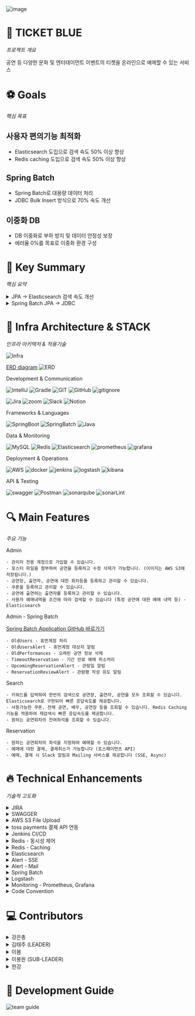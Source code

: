 ![image](https://img1.daumcdn.net/thumb/R1280x0/?scode=mtistory2&fname=https%3A%2F%2Fblog.kakaocdn.net%2Fdn%2F5Ki7f%2FbtsKOKZlNKD%2FkG8QAQwWBnEToKrhFVRrvK%2Fimg.png)

# 🎫 TICKET BLUE
_프로젝트 개요_

공연 등 다양한 문화 및 엔터테이먼트 이벤트의 티켓을 온라인으로 예매할 수 있는 서비스

# ⚽ Goals
_핵심 목표_

## 사용자 편의기능 최적화
- Elasticsearch 도입으로 검색 속도 50% 이상 향상
- Redis caching 도입으로 검색 속도 50% 이상 향상
## Spring Batch
- Spring Batch로 대용량 데이터 처리
- JDBC Bulk Insert 방식으로 70% 속도 개선
## 이중화 DB
- DB 이중화로 부하 방지 및 데이터 안정성 보장
- 에러율 0%를 목표로 이중화 환경 구성

# 🌟 Key Summary
_핵심 요약_

<details> <summary>JPA → Elasticsearch 검색 속도 개선</summary>

![JPA → Elasticsearch 검색 속도 개선](https://g-cbox.pstatic.net/MjAyNDExMjFfMjcy/MDAxNzMyMTgxMDUwOTMx.zxp_80lyUXBhQ4HtpmH1IuUy8KufT7mDp13AV6-nE-cg.H-tE1kGBVGwYljZyPPF_72y_VLPMhCATGPoSE239AZEg.PNG/%EC%8A%A4%ED%81%AC%EB%A6%B0%EC%83%B7_2024-11-21_182400.png)

</details>

<details> <summary>Spring Batch JPA -> JDBC</summary>

![Spring Batch JPA -> JDBC](https://g-cbox.pstatic.net/MjAyNDExMjFfMTY1/MDAxNzMyMTgxMzY5NDcy.ZXmAOCF-RE96nS7jVHG1bQZWMiGmkqgtJaffG147czAg.oXRkXiMuO3YdVA2T1jeVpRECwQFEJafadrYBHFqzm3kg.PNG/%EC%8A%A4%ED%81%AC%EB%A6%B0%EC%83%B7_2024-11-21_182916.png)

</details>

# 🚀 Infra Architecture & STACK
_인프라 아키텍처 & 적용기술_

![Infra](https://img1.daumcdn.net/thumb/R1280x0/?scode=mtistory2&fname=https%3A%2F%2Fblog.kakaocdn.net%2Fdn%2FctMT0I%2FbtsKO6172by%2FCfn9epQ080RRD8gKUKFShk%2Fimg.png)

[ERD diagram](https://www.erdcloud.com/d/5iR9JboxDdHp9rhv4)
![ERD](https://github.com/user-attachments/assets/c8931c5d-13ba-4120-9876-4e0b613e9af6)

Development & Communication

![IntelliJ](https://img.shields.io/badge/IntelliJ_IDEA-222326.svg?style=for-the-badge&logo=intellij-idea&logoColor=white)
![Gradle](https://img.shields.io/badge/Gradle-02303a?style=for-the-badge&logo=gradle&logoColor=white)
![GIT](https://img.shields.io/badge/GIT-E44C30?style=for-the-badge&logo=git&logoColor=white)
![GitHub](https://img.shields.io/badge/GitHub-100000?style=for-the-badge&logo=github&logoColor=white)
![gitignore](https://img.shields.io/badge/gitignore.io-204ECF?style=for-the-badge&logo=gitignore.io&logoColor=white)

![Jira](https://img.shields.io/badge/Jira-0052CC?style=for-the-badge&logo=jira&logoColor=white)
![zoom](https://img.shields.io/badge/Zoom-0B5CFF?style=for-the-badge&logo=zoom&logoColor=white)
![Slack](https://img.shields.io/badge/Slack-4A154B?style=for-the-badge&logo=slack&logoColor=white)
![Notion](https://img.shields.io/badge/Notion-000000?style=for-the-badge&logo=notion&logoColor=white)

Frameworks & Languages

![SpringBoot](https://img.shields.io/badge/SpringBoot-6db33f?style=for-the-badge&logo=springboot&logoColor=white)
![SpringBatch](https://img.shields.io/badge/SpringBatch-6db33f?style=for-the-badge&logo=spring&logoColor=white)
![Java](https://img.shields.io/badge/Java-ED8B00?style=for-the-badge&logo=openjdk&logoColor=white)

Data & Monitoring

![MySQL](https://img.shields.io/badge/mysql-4479A1?style=for-the-badge&logo=mysql&logoColor=white)
![Redis](https://img.shields.io/badge/redis-FF4438?style=for-the-badge&logo=redis&logoColor=white)
![Elasticsearch](https://img.shields.io/badge/Elasticsearch-005571?style=for-the-badge&logo=Elasticsearch&logoColor=white)
![prometheus](https://img.shields.io/badge/prometheus-E6522C?style=for-the-badge&logo=prometheus&logoColor=white)
![grafana](https://img.shields.io/badge/grafana-F46800?style=for-the-badge&logo=grafana&logoColor=white)

Deployment & Operations

![AWS](https://img.shields.io/badge/aws-232F3E?style=for-the-badge&logo=amazonwebservices&logoColor=white)
![docker](https://img.shields.io/badge/docker-2496ED?style=for-the-badge&logo=docker&logoColor=white)
![jenkins](https://img.shields.io/badge/jenkins-D24939?style=for-the-badge&logo=jenkins&logoColor=white)
![logstash](https://img.shields.io/badge/logstash-005571?style=for-the-badge&logo=logstash&logoColor=white)
![kibana](https://img.shields.io/badge/kibana-005571?style=for-the-badge&logo=kibana&logoColor=white)

API & Testing

![swagger](https://img.shields.io/badge/swagger-85EA2D?style=for-the-badge&logo=swagger&logoColor=white)
![Postman](https://img.shields.io/badge/Postman-ff6c37?style=for-the-badge&logo=postman&logoColor=white)
![sonarqube](https://img.shields.io/badge/sonarqube-4E9BCD?style=for-the-badge&logo=sonarqube&logoColor=white)
![sonarLint](https://img.shields.io/badge/sonarlint-CB2029?style=for-the-badge&logo=sonarlint&logoColor=white)

# 🔍 Main Features

_주요 기능_

Admin

    - 관리자 전용 계정으로 가입할 수 있습니다.
    - 포스터 파일을 첨부하여 공연을 등록하고 수정 삭제가 가능합니다. (이미지는 AWS S3에 저장됩니다.)
    - 공연장, 출연자, 공연에 대한 회차등을 등록하고 관리할 수 있습니다.
    - 쿠폰을 등록하고 관리할 수 있습니다.
    - 공연에 출연하는 출연자를 등록하고 관리할 수 있습니다.
    - 사용자 예매내역을 조건에 따라 검색할 수 있습니다 (특정 공연에 대한 예매 내역 등) - Elasticsearch

Admin - Spring Batch

[Spring Batch Application GitHub 바로가기](https://github.com/everydayspring/project-blue-batch)

    - OldUsers - 휴먼계정 처리
    - OldUsersAlert - 휴먼계정 대상자 알림
    - OldPerformances - 오래된 공연 정보 삭제
    - TimeoutReservation - 기간 만료 예매 취소처리
    - UpcomingReservationAlert - 관람일 알림
    - ReservationReviewAlert - 관람평 작성 유도 알림

Search

    - 키워드를 입력하여 한번의 검색으로 공연장, 출연자, 공연을 모두 조회할 수 있습니다. Elasticsearch로 구현되어 빠른 응답속도를 제공합니다.
    - 사용가능한 쿠폰, 전체 공연, 배우, 공연장 등을 조회할 수 있습니다. Redis Caching 기능을 적용하여 재검색시 빠른 응답속도를 제공합니다.
    - 원하는 공연회차의 잔여좌석을 조회할 수 있습니다.

Reservation

    - 원하는 공연회차의 좌석을 지정하여 예매할 수 있습니다.
    - 예매에 대한 결제, 결제취소가 가능합니다 (토스페이먼츠 API)
    - 예매, 결제 시 Slack 알림과 Mailing 서비스를 제공합니다 (SSE, Async)


# 🔥 Technical Enhancements

_기술적 고도화_

<details> <summary>JIRA</summary>

### Jira

- Jira 플랫폼을 활용하여 프로젝트 관리를 진행하였습니다

![Jira_Timeline](https://g-cbox.pstatic.net/MjAyNDExMjFfMzAw/MDAxNzMyMTYyNTQzODMx.xZDLpCMsB_vk-ReOs_fb2pckQWKXCWDOJhmYmN27W_Eg.YxNraajudnB_nkRHdVToJtELcEThTK424gE-Loj6ocAg.PNG/%EC%8A%A4%ED%81%AC%EB%A6%B0%EC%83%B7_2024-11-21_131417.png)

- GitHub 연동으로 이슈와 관련된 커밋 기록을 확인할 수 있습니다

![Jira_Github_connection](https://g-cbox.pstatic.net/MjAyNDExMjFfODQg/MDAxNzMyMTYyNjg5NTYy.vl0DYUQdx9ercb8V801IwkQcT3JaHCzwaDSiXTWT43Qg.3cU_sfoN8RgRsDWqh9XCc4aeOAW_R90e9CbrjDal5Ncg.PNG/%EC%8A%A4%ED%81%AC%EB%A6%B0%EC%83%B7_2024-11-21_131737.png)


[Jira로 프로젝트 관리하기 Blog](https://everyday-spring.com/626)

</details>


<details> <summary>SWAGGER</summary>

### Swagger

- 좀더 편안한 API 테스트를 위해 Swagger를 도입하였습니다
- API 목록이 알파벳 오름차순으로 정렬되도록 추가 설정을 하였습니다

![Swagger_API](https://g-cbox.pstatic.net/MjAyNDExMjFfODYg/MDAxNzMyMTYyODk2ODEw.ENov1JgrjEIMPxkHeYmBpxBVUs9VrZIvttgMTybO0qUg.ghIwmCI8tVSUwNZMreYjq9XtPDOfgCdBFVz_6Zl-hwIg.PNG/%EC%8A%A4%ED%81%AC%EB%A6%B0%EC%83%B7_2024-11-21_132055.png)

- DTO의 inner class 구조를 삭제하고 Sample data를 설정했습니다.

![Swagger_sample_data](https://g-cbox.pstatic.net/MjAyNDExMjFfMjU2/MDAxNzMyMTYyOTA1Njg3.HSlfdyH4pgD0olN5ixaUY1iFWwvKNPZdkQOnH5kNqyUg.kSxjxT3-X-34iF68FZ6O5Nq0IoW_Wd9sd25p2uTSBwAg.PNG/%EC%8A%A4%ED%81%AC%EB%A6%B0%EC%83%B7_2024-11-21_132118.png)

[Java SpringBoot Swagger Blog](https://everyday-spring.com/625)

</details>


<details> <summary>AWS S3 File Upload</summary>

- 공연 등록 시 공연 포스터 S3에 업로드 기능
- 공연 삭제 시 포스터 동시 삭제
- 포스터 수정 시 S3에 있던 기존 이미지가 삭제된 후 새로운 이미지로 교체 기능
- S3 이미지 첨부파일 올라간 모습
  ![S3버킷](img.png)

</details>


<details> <summary>toss payments 결제 API 연동</summary>

Toss Payments에서 제공하는 API가 사용하기 쉽게 되어있다.<br>
토스페이의 절차는 아래 사진과 같이 이루어져있다.<br>
![토스 결제 절차](https://img1.daumcdn.net/thumb/R1280x0/?scode=mtistory2&fname=https%3A%2F%2Fblog.kakaocdn.net%2Fdn%2FcNmDms%2FbtsKhpnqeWa%2FcurhwWKSLpzzy4ilgqln21%2Fimg.png)

Toss에서 제공해주는 템플릿을 열면 이렇게 html들과 Controller를 제공해준다.<br>
![템플릿](https://img1.daumcdn.net/thumb/R1280x0/?scode=mtistory2&fname=https%3A%2F%2Fblog.kakaocdn.net%2Fdn%2FcFJhZx%2FbtsKgaEY4Gr%2FdNA3GfsXLbFMCBQM1Xhi10%2Fimg.png)

처음에 결제위젯으로 진입하기 전 전달할 데이터를 세팅해서 Payment 테이블에 기본적인 값들을 저장해주고
결제위젯에 필요한 값들을 Return 값으로 전달해줬다.<br>
![리턴 값 이미지](https://img1.daumcdn.net/thumb/R1280x0/?scode=mtistory2&fname=https%3A%2F%2Fblog.kakaocdn.net%2Fdn%2FGv9D9%2FbtsKQ6N9VPv%2FeJNmer56J5Zo44QOORu6vK%2Fimg.png)

그리고 Return 값은 Model에 넣은후 Spring의 **Thymleaf**를 이용하여 html에서 값을 불러왔다.<br>
![model로 값 전달](https://img1.daumcdn.net/thumb/R1280x0/?scode=mtistory2&fname=https%3A%2F%2Fblog.kakaocdn.net%2Fdn%2FG5bSg%2FbtsKQDL7XgY%2F71tYBCz3KUtSZhDSj1W1Yk%2Fimg.png)

아래와 같이 쓰면 Model에 있는 값을 불러올 수 있다.<br>
![Thymleaf로 값 불러오기](https://img1.daumcdn.net/thumb/R1280x0/?scode=mtistory2&fname=https%3A%2F%2Fblog.kakaocdn.net%2Fdn%2FbyVEV8%2FbtsKh01Bu0c%2FDUEoPuX0CAOBUwKBj9Utj0%2Fimg.png)

결제위젯의 **결제하기**를 누르면 checkout.html의 'widgets.requestPayment'를 통해 결제창을 요청한다.<br>
![widget 이미지](https://img1.daumcdn.net/thumb/R1280x0/?scode=mtistory2&fname=https%3A%2F%2Fblog.kakaocdn.net%2Fdn%2FHn59g%2FbtsKQBt54nU%2FbDokeAO17rEuZVXT9SQVjk%2Fimg.png)

Toss에서는 중간에 결제 가격을 조정하여 악의적으로 이용할 수 있다고 하여 요청을 보낼 당시의 orderId, amount와
Return으로 받은 orderId, amount를 비교하여 일치여부를 확인하는 것을 권장하기 때문에
결제 승인 절차에 진입하기 전에 가격을 검증하였다.
아까 Payment 테이블에 저장해놓은 orderId, amount를 불러와 Return으로 받은 값과 비교를 진행한다.<br>
![검증 이미지](https://img1.daumcdn.net/thumb/R1280x0/?scode=mtistory2&fname=https%3A%2F%2Fblog.kakaocdn.net%2Fdn%2Fbb0jdw%2FbtsKQGITmS0%2FN6v40uHIMOa4U6YW40XXwK%2Fimg.png)

그렇게 최종적으로 승인되면 아래와 같이 Json 형식으로 값들을 Return해준다.<br>
![결제 승인 이미지](https://img1.daumcdn.net/thumb/R1280x0/?scode=mtistory2&fname=https%3A%2F%2Fblog.kakaocdn.net%2Fdn%2FceC3y3%2FbtsKgef7pyp%2F4rX8Uwyctvkr96bb8lSjq0%2Fimg.png)

</details>


<details> <summary>Jenkins CI/CD</summary>

### Window PC에 Docker, jenkins 설치, GitHub 연동하기

- window 환경에서 Jenkins 환경을 구성하여 배포 테스트를 진행했습니다

![터미널에서 도커 컨테이너 실행](https://img1.daumcdn.net/thumb/R1280x0/?scode=mtistory2&fname=https%3A%2F%2Fblog.kakaocdn.net%2Fdn%2FbC3EdK%2FbtsKnFXc1Xl%2FYuAtZ1hBEkKRxcb5km3H10%2Fimg.png)
![정상적으로 연결된 젠킨스](https://img1.daumcdn.net/thumb/R1280x0/?scode=mtistory2&fname=https%3A%2F%2Fblog.kakaocdn.net%2Fdn%2FbjfzW8%2FbtsKl6BKLBs%2FmWzKjOkrxfUEp8lc7jpyr0%2Fimg.png)

### AWS EC2에 Docker Jenkins 설치, Github Spring Boot application CI/CD

- EC2에서 Jenkins CI/CD 환경을 구성하였습니다
- Docker - Jenkins 구조의 최소 요구 성능을 반영하여 t3.small 인스턴스를 생성했습니다
- Docker not found
    - Docker 명령어를 찾지 못해 발생하는 문제
    - Jenkins 내에 Docker를 추가 설치하여 Docker in Docker 구조를 사용했습니다
- 추가적인 리소스를 사용 할 수 있도록 메모리 스왑 설정도 진행하였습니다.

![ec2_instance_type](https://img1.daumcdn.net/thumb/R1280x0/?scode=mtistory2&fname=https%3A%2F%2Fblog.kakaocdn.net%2Fdn%2FQUUa3%2FbtsKtNvFdDM%2FKCnGUwP01CkzMfyB7P5Me0%2Fimg.jpg)

![jenkins_pipeline_setting](https://img1.daumcdn.net/thumb/R1280x0/?scode=mtistory2&fname=https%3A%2F%2Fblog.kakaocdn.net%2Fdn%2FrXrF9%2FbtsKtJ70cSY%2FpSMCHvEQ48aUVNAtOgRz71%2Fimg.png)

![jenkins_deploy](https://img1.daumcdn.net/thumb/R1280x0/?scode=mtistory2&fname=https%3A%2F%2Fblog.kakaocdn.net%2Fdn%2FbtzsIf%2FbtsKtFET9jR%2FNlcHtt8PZICWdbmyDmKJj1%2Fimg.png)

### CI/CD 트러블슈팅

### **Jenkins Spring Boot build 무한로딩**

EC2 Instance에 설치된 Jenkins에서 빌드를 하게 되면 중간에 로딩이 길어지면서 서버 자체가 먹총이 되는 문제가 발생했습니다

Console Output을 살펴보면 GitHub에서 대상 branch를 clone해오는 것 까지는 작동 했으나

application을 build해서 jar 파일을 만들때 무한로딩에 걸리는 현상이었습니다

로딩에 걸려버리면 Jenkins 페이지도 접속이 안되고 터미널로 서버에 연결조차 되지 않았고,

30분이상 기다려도 무한 로딩상태여서 결국 EC2 Instance 자체를 중지하고 재시작 해야했습니다

계속해서 시도를 해봤지만 build 과정에서 계속 먹통이 됐고 Instance를 중지하는 것도 길게는 10분정도 시간이 지체되었습니다

문제는 **리소스 부족으로 인한 빌드실패**로 최소 2v CPU, 2~4 GiB Memory가 필요한 상황이었습니다

**결국 Instance를 t3.small로 새로 만들어 해결했습니다**

### **Spring Boot Spotless Plugin build resource**

EC2 사양을 올렸는데도 build 과정에서 먹통이 되는 문제가 발생했습니다

build 과정에서 리소스를 많이 잡아먹는 **Spotless 플러그인** 이 문제 원인이었습니다

컴파일 시마다 동작하면서 전체 파일을 점검하기 때문에 많은 리소스를 잡아먹는 상황으로,

*플러그인을 사용할 때에만 주석을 해제하는 방식으로 해결하였습니다

Jenkins CI/CD 블로그

[ (1) ](https://everyday-spring.com/628)
[ (2) ](https://everyday-spring.com/629)
[ (3) ](https://everyday-spring.com/630)
[ (4) ](https://everyday-spring.com/631)
[ (5) ](https://subin0522.tistory.com/632)
[ (6) ](https://subin0522.tistory.com/633)
[ (7) ](https://everyday-spring.com/634)

</details>


<details> <summary>Redis - 동시성 제어</summary>

### 동시성 제어를 위한 락 적용

- 선착순 쿠폰을 발급하는 과정에서 동시에 많은 요청이 들어올 수 있기 때문에 동시성 제어의 필요성이 있다고 생각하였고
  이를 위해 다음 세 가지 락 방식을 적용 및 테스트하여 가장 효율적인 방식을 찾고자 한다.
1. 낙관적 락 :


- 낙관적 락은 데이터베이스의 레코드에 버전 정보를 두어 데이터의 충돌이 발생하지 않을 것이라고 가정하는 방식으로 수정 시점에 데이터의
  버전이 일치하는 지를 확인하여 만약 일치하지 않으면 예외를 발생
- 장점으로는 트랜잭션이 짧고 충돌이 적은 환경에서는 성능이 뛰어나며, 락을 사용하지 않기 때문에 높은 동시성을 유지할 수 있다.
-  JPA의 @Version 애너테이션을 사용하여 쿠폰 엔티티에 Version필드를 추가하고, 이를 통해 충돌을 감지한다.


2. 비관적 락 :


- 데이터의 수정이 일어날 가능성이 높다고 가정하여 레코드를 수정할 때 즉시 락을 걸어 다른 트랜잭션이 접근하지 못하도록 하는 방식.
- 장점으로는 데이터 충돌이 발생할 가능성이 있는 경우에 유용하며 트랜잭션의 안전성을 보장.
- PA의 @Lock 애너테이션을 사용하여 레퍼지토리에서 쿠폰 엔티티를 조회할 때 비관적 락 모드를 적용.


3. 분산 락 :


- 분산 락은 여러 서버에서 동시에 접근하는 환경에서 데이터의 일관성을 유지하기 위해 사용하는 락으로 Redis와 같은 외부 시스템을 활용하여 락을 관리
- 장점으로는 여러 인스턴스에서 동시에 실행되는 애플리케이션에서 동시성 문제를 해결할 수 있으며 데이터의 일관성을 유지할 수 있다.
- Redis와 같은 분산 시스템에서 락을 관리하기 위해 Redisson 라이브러리를 사용하여 쿠폰 발급 시 분산 락을 적용.

#### 쿠폰 발급 테스트
특정 쿠폰 발급 시 동시 요청이 발생할 때 발생할 수 있는 문제를 확인하고, 성공적으로 발급된 수량과 실제 최종적으로 반영된 발급 수량의 차이를 점검 하기 위해 테스트를 진행

![테스트 폼](https://blog.kakaocdn.net/dn/z0TQK/btsKydNb8MY/4AJvi7Tk2wEVjCvoKvZhb0/img.png)
1) 테스트 준비:
   testCount는 총 1000개의 동시 요청을 의미
   ExecutorService는 10개의 스레드를 사용하여 동시 요청을 테스트
   CountDownLatch는 모든 스레드가 작업을 완료할 때까지 메인 스레드가 대기하도록 설정.
   AtomicInteger를 사용하여 발급 성공 카운트(atomicInteger)와 예외 발생 카운트(atomicexception)를 기록


2) 동시 요청 생성:
   각 스레드는 couponService.firstCoupon(authUser, couponId)를 호출하여 쿠폰 발급 요청을 수행
   요청이 성공하면 atomicInteger의 값을 증가,
   예외가 발생하면 atomicexception의 값을 증가시키며 예외 메시지를 출력
   finally 블록에서 countDownLatch.countDown()을 호출하여 해당 스레드의 작업 완료를 알린다.


3) 결과 검증:
   countDownLatch.await()로 모든 스레드의 작업이 완료될 때까지 대기
   executorService.shutdown()을 호출하여 스레드 풀을 종료
   데이터베이스에서 최종 쿠폰 발급 수량을 가져와서 atomicInteger와 비교
   성공한 발급 수량이 실제 쿠폰의 currentQuantity와 다른지 확인하여, 동시성 문제로 인한 데이터 불일치를 검증
   ![일반결과](https://blog.kakaocdn.net/dn/bKUwCE/btsKIScgQVl/FLiWoaWX0ZJ4M6hIkYDRQK/img.png)

- 일반 테스트 결과 :
    -  테스트의 결과는 최종 발급된 쿠폰의 수량 111개, 성공한 발급 수량은 1000개로 목표는 1000개의 쿠폰 발급이었지만 실질적으로 111건 밖에 유저들에게
       쿠폰이 발급 되지 않았다. 이유로는 쿠폰 발급 로직이 많은 사용자의 동시 요청을 처리하는 과정에서 동시성 제어가 제대로 이루어지지 않아,
       일부 요청이 충돌하여 실패했을 가능성이 높다. 락이 걸리지 않은 상태에서 여러 트랜잭션이 동시에 같은 쿠폰 데이터를 수정하려고 할 때 데이터 일관성이
       보장되지 않아 발급 실패가 발생할 수 있으며 그 결과로 111건 만이 발급되지 못하였다.

#### 낙관적 락 적용
- 데이터가 충돌하지 않을 것이라는 가정 하에 동작 -> 즉, 여러 스레드가 동시에 데이터를 수정할 가능성이 낮다고 가정하고 수정할 때까지 락을
  사용하지 않는다.
  ![낙관적락](https://blog.kakaocdn.net/dn/UKoVz/btsKxRjoKwK/fQxgieyiAIkdElwkcnooSk/img.png) ![결과](https://blog.kakaocdn.net/dn/oDOBh/btsKxQEOBsS/BsV3JbZSHb75z7tGTpIAj1/img.png)
1) 버전 관리 : 엔티티에 @Version 어노테이션을 사용하여 쿠폰 엔티티에 Version필드를 추가 ->  DB에서 엔티티를 수정할 때, 현재 버전과 데이터베이스의 버전이 일치하는지 확인


2) 충돌 감지 : 다른 스레드가 동시에 해당 데이터를 수정하여 버전이 변경되었다면, 예외가 발생 -> 충돌을 감지한 스레드는 재시도하거나 오류 처리


3) 결과 : 서비스에서 발급된 쿠폰 수량과 고객이 요청한 쿠폰의 수량은 일치 하지만, 867개의 쿠폰이 예외 발생으로 인해 지급되지 못하였다.


#### 비관적 락 적용
- 데이터 충돌이 자주 발생한다고 가정하고 동시성을 관리하는 방법으로 락은 트랜잭션이 완료될 때까지 유지되며, 이를 통해 데이터의 일관성을 보장한다.

![비관적 락](https://blog.kakaocdn.net/dn/ALmJx/btsKKhvjSML/XPPme4stjbn5KcIZ2vjw4K/img.png)

1) 비관적 락 적용 :  Repository 락을 사용하기 위해 특정 메서드에 @Lock(LockModeType.PESSIMISTIC_WRITE) 어노테이션을 적용


2)  비관적 락 의미 : @Lock을 통해 데이터를 조회한 시점에서 다른 트랜잭션이 해당 데이터에 접근하여 변경할 수 없도록 강제로 잠금을 설정


3) 트랜잭션 범위 내 락 적용 : 비관적 락은 트랜잭션 범위 내에서만 유효 -> 트랜잭션이 완료되면 락이 자동으로 해제되며, 다른 트랜잭션이 접근가능


4) 데드락 : 여러 트랜잭션이 서로의 락을 기다리는 데드락 상황발생(대기시간 초과-PessimisticLockException) ->
   적절한 타임아웃 설정 및 재시도 로직 을 통해 해결 가능


5) 결과 : 여러 스레드가 동시에 쿠폰 발급을 시도하면 트랜잭션이 순차적으로 처리되기 때문에 성능 저하가 발생할 수 있으며 특히 1000개의 요청이 한꺼번에 들어올 경우
   락으로 인해 데드락 상황이 발생할 수 있으며 그 결과 많은 요청이 충돌하면서 일부는 대기 중 타임아웃되거나 실패하고  최종 발급 수량과 요청된 수량 간 차이가 아래와 같이 발생 할 수 있다.

![비관적 락 결과](https://blog.kakaocdn.net/dn/dl5NL1/btsKJAJbRPG/LKNqypLVcFNXXXY5kWZk6K/img.png)


#### 분산 락 적용
- 여러 인스턴스에서 동시성 제어를 목적으로 사용되며 분산 환경에서 데이터 일관성을 보장하기 위해 Redis와 같은 외부 시스템을 이용해 락을 관리하는 방식.

![분산 락 aop](https://blog.kakaocdn.net/dn/T8q99/btsKJCGTTd5/Ip42602YYOaRn3oP9mkk8k/img.png)

-  aop를 적용한 락 로직 (어노테이션)
1) Redis 기반 락 구현:

Redis에 락 키를 저장하여 동시성 제어를 수행하며 락의 키는 lock:<key> 형식으로 생성하고 RedissonClient를 사용해 관리



2) 락 설정 및 획득 :

lock.tryLock() 메서드를 통해 지정된 대기 시간(waitTime)과 임대 시간(leaseTime) 내에 락을 획득 시도 한다.

- waitTime: 락을 기다릴 최대 시간.
- leaseTime: 락을 유지할 시간.


3) 락 해제 및 자동 해제 :

락 해제는 lock.unlock()를 호출하며 leaseTime 이 초과되면 자동으로 해제되며, 락이 해제가 되지 않는다면 다른 트랜잭션에서 접근할 수 없으므로
finally 를 통해 항상 락을 해제 할 수 있도록 지정함.

#### 분산 락 적용 :
![분산 락적용 이미지](https://img1.daumcdn.net/thumb/R1280x0/?scode=mtistory2&fname=https%3A%2F%2Fblog.kakaocdn.net%2Fdn%2Fb02Q9C%2FbtsKKrdsWrv%2FwAkpGmB6wFKDYVvFdVkq21%2Fimg.png)
AOP를 통해 지정한 어노테이션 포인트를 통해 특정 서비스 메서드 위에 락 어노테이션과 Key 값을 명시하여 동시성 제어를 수행 할 수 있도록 한다.
이때의 Key 값은 락의 고유 식별자로 사용되며 이를 통하여 Redis와 같은 외부 시스템에서 분산 락을 관리한다.

-> 락을 필요한 메서드에만 간단한 방법으로 적용할 수 있어 코드 중복을 줄이며 설정된 Key를 통해 각 리소스에 대한 락을 독립적으로 관리가 가능하다.

#### 분산락 테스트

1) 테스트 환경 설정 :

- 30개의 스레드가 동시에 쿠폰 발급을 요청하도록 설정.
- 각각의 스레드는 고유한 AuthUser 객체를 생성하여 요청 간 충돌 방지.

2) 테스트 데이터 :
   발급 가능한 쿠폰의 총 수량
   10,000개.

#### 결과
![분산 락 결과](https://img1.daumcdn.net/thumb/R1280x0/?scode=mtistory2&fname=https%3A%2F%2Fblog.kakaocdn.net%2Fdn%2F9jeuM%2FbtsKIQy0ksH%2FdSgxPB9sRMagK1AA36K2iK%2Fimg.png)
1) 발급 수량 일치 :

- 서비스에서 발급된 쿠폰 수량: 10,000개.
- 고객이 요청한 쿠폰 수량과 정확히 일치하며 중복 발급 없음

2) 데드락 미발생 :

- 30개 스레드의 동시 요청 처리 중에도 데드락이나 타임아웃 발생하지 않음

3) 안전성 확인 :

- 분산 락 적용으로 인해 예상치 못한 쿠폰 발급 초과 문제 해결
- 각 스레드는 순차적으로 락을 획득하여 동시성 문제 없이 안정적으로 요청 처리

</details>


<details>
  <summary>Redis - Caching</summary>

- 배우 단건 조회

   <details>
       <summary>캐싱 전: Average 32, Error 0%</summary>

  ![캐싱 전 이미지](https://img1.daumcdn.net/thumb/R1280x0/?scode=mtistory2&fname=https%3A%2F%2Fblog.kakaocdn.net%2Fdn%2Fcen7X9%2FbtsKPgSiDEL%2FtR8hYcOo2bAaw9slhjcGMK%2Fimg.png)
  ![캐싱 전 그래프](https://img1.daumcdn.net/thumb/R1280x0/?scode=mtistory2&fname=https%3A%2F%2Fblog.kakaocdn.net%2Fdn%2FArpyG%2FbtsKRxLs9PS%2FPmIG1PPi6KKLRblYhMvdo0%2Fimg.png)

  </details>

  <details>
     <summary>캐싱 후: Average 7, Error 0%</summary>

  ![캐싱 후 이미지](https://img1.daumcdn.net/thumb/R1280x0/?scode=mtistory2&fname=https%3A%2F%2Fblog.kakaocdn.net%2Fdn%2FW3abg%2FbtsKR3XvRJ2%2FWrsEYChLeRYZljfltkW57K%2Fimg.png)
  ![캐싱 후 그래프](https://img1.daumcdn.net/thumb/R1280x0/?scode=mtistory2&fname=https%3A%2F%2Fblog.kakaocdn.net%2Fdn%2FpLbxO%2FbtsKPOnnz2S%2F4XK0aGmAb16lBK5CVaPSO0%2Fimg.png)

  </details>


- 공연 단건 조회

   <details>
       <summary>캐싱 전: Average 30, Error 0%  </summary>

  ![캐싱 전 이미지](https://img1.daumcdn.net/thumb/R1280x0/?scode=mtistory2&fname=https%3A%2F%2Fblog.kakaocdn.net%2Fdn%2FKDaEx%2FbtsKR58R7fm%2Fo9zhFyiET3tWGDqr2v97WK%2Fimg.png)
  ![캐싱 전 그래프](https://img1.daumcdn.net/thumb/R1280x0/?scode=mtistory2&fname=https%3A%2F%2Fblog.kakaocdn.net%2Fdn%2F5SsZZ%2FbtsKRRJIXSj%2FItWW5d4k79bI22BUiNkEvk%2Fimg.png)

  </details>

  <details>
     <summary> 캐싱 후: Average 14, Error 0%</summary>

  ![캐싱 후 이미지](https://img1.daumcdn.net/thumb/R1280x0/?scode=mtistory2&fname=https%3A%2F%2Fblog.kakaocdn.net%2Fdn%2Fb45hcX%2FbtsKQzwmxs6%2FKcNkUty6dFa1ML4giCsYW1%2Fimg.png)
  ![캐싱 후 그래프](https://img1.daumcdn.net/thumb/R1280x0/?scode=mtistory2&fname=https%3A%2F%2Fblog.kakaocdn.net%2Fdn%2FP9VJp%2FbtsKRgb706p%2FWhVbTFCRI1yK8XpJ19XvZk%2Fimg.png)
  </details>


- 공연 회차 조회

   <details>
       <summary> 캐싱 전: Average 25, Error 0% </summary>

  ![캐싱 전 이미지](https://img1.daumcdn.net/thumb/R1280x0/?scode=mtistory2&fname=https%3A%2F%2Fblog.kakaocdn.net%2Fdn%2FZgCuN%2FbtsKPhjfC4j%2Fxn51iJOoh016xTnkjddYxk%2Fimg.png)
  ![캐싱 전 그래프](https://img1.daumcdn.net/thumb/R1280x0/?scode=mtistory2&fname=https%3A%2F%2Fblog.kakaocdn.net%2Fdn%2FbzXDUB%2FbtsKPGJ0Y4s%2Fkt0nbgiP0VQ2wvYn0mRwB1%2Fimg.png)

  </details>

  <details>
     <summary>캐싱 후: Average 12, Error 0%</summary>

  ![캐싱 후 이미지](https://img1.daumcdn.net/thumb/R1280x0/?scode=mtistory2&fname=https%3A%2F%2Fblog.kakaocdn.net%2Fdn%2FxUYhe%2FbtsKRSojJE2%2FaM7ccg7qg2VbAL7xAkCip1%2Fimg.png)
  ![캐싱 후 그래프](https://img1.daumcdn.net/thumb/R1280x0/?scode=mtistory2&fname=https%3A%2F%2Fblog.kakaocdn.net%2Fdn%2FbuK0AT%2FbtsKQgREgRx%2FEYKSIrrpTVgSjQpRJ5B5o0%2Fimg.png)
  </details>


- 공연 관람평 조회

   <details>
       <summary> 캐싱 전: Average 17369, Error 0% </summary>

  ![캐싱 전 이미지](https://img1.daumcdn.net/thumb/R1280x0/?scode=mtistory2&fname=https%3A%2F%2Fblog.kakaocdn.net%2Fdn%2FbgBZgh%2FbtsKPBhCTDv%2FUoM0OKH3hkD62TXgDgLbCk%2Fimg.png)
  ![캐싱 전 그래프](https://img1.daumcdn.net/thumb/R1280x0/?scode=mtistory2&fname=https%3A%2F%2Fblog.kakaocdn.net%2Fdn%2Fze7lA%2FbtsKRogMbQA%2F6ZkRNnhWV2uTKpXcRKOxF1%2Fimg.png)

  </details>

  <details>
     <summary> 캐싱 후: Average 19, Error 0%</summary>

  ![캐싱 후 이미지](https://img1.daumcdn.net/thumb/R1280x0/?scode=mtistory2&fname=https%3A%2F%2Fblog.kakaocdn.net%2Fdn%2Fc6z6xL%2FbtsKQLpXFWe%2FqoFIEGykvW7WKo9k6jhCN1%2Fimg.png)
  ![캐싱 후 그래프](https://img1.daumcdn.net/thumb/R1280x0/?scode=mtistory2&fname=https%3A%2F%2Fblog.kakaocdn.net%2Fdn%2FoCcm7%2FbtsKPUOPkct%2FVoaRKuROYppMp4nGLEONpK%2Fimg.png)
  </details>


- 공연 출연자 조회

   <details>
       <summary>  캐싱 전: Average 26, Error 1.04%   </summary>

  ![캐싱 전 이미지](https://img1.daumcdn.net/thumb/R1280x0/?scode=mtistory2&fname=https%3A%2F%2Fblog.kakaocdn.net%2Fdn%2FwmBUB%2FbtsKPyFuHDp%2FdIK6JSYhZZl98UpmgYfQhk%2Fimg.png)
  ![캐싱 전 그래프](https://img1.daumcdn.net/thumb/R1280x0/?scode=mtistory2&fname=https%3A%2F%2Fblog.kakaocdn.net%2Fdn%2Flt3CP%2FbtsKQrL3Des%2F4BeU9pyU38jlZ3R9JSymsk%2Fimg.png)

  </details>

  <details>
     <summary>캐싱 후: Average 14, Error 0%</summary>

  ![캐싱 후 이미지](https://img1.daumcdn.net/thumb/R1280x0/?scode=mtistory2&fname=https%3A%2F%2Fblog.kakaocdn.net%2Fdn%2FetO397%2FbtsKRdmaiAf%2Fcye4DnT5kKo8FBABuAJWyK%2Fimg.png)
  ![캐싱 후 그래프](https://img1.daumcdn.net/thumb/R1280x0/?scode=mtistory2&fname=https%3A%2F%2Fblog.kakaocdn.net%2Fdn%2FcuuDXS%2FbtsKQ8kYjgj%2F4dpSu9r3wKLB93gAOR7WJk%2Fimg.png)
  </details>


- 공연장 단건 조회

   <details>
       <summary> 캐싱 전: Average 148, Error 9.55%   </summary>

  ![캐싱 전 이미지](https://img1.daumcdn.net/thumb/R1280x0/?scode=mtistory2&fname=https%3A%2F%2Fblog.kakaocdn.net%2Fdn%2FETGnP%2FbtsKQ4iBAe9%2FB4gZhj8jsUMrW0AMjYXdZK%2Fimg.png)
  ![캐싱 전 그래프](https://img1.daumcdn.net/thumb/R1280x0/?scode=mtistory2&fname=https%3A%2F%2Fblog.kakaocdn.net%2Fdn%2FUe0l1%2FbtsKRoujH5T%2FmjdE7qUlVMghiM67heaxo1%2Fimg.png)

  </details>

  <details>
     <summary> 캐싱 후: Average 12, Error 0%</summary>

  ![캐싱 후 이미지](https://img1.daumcdn.net/thumb/R1280x0/?scode=mtistory2&fname=https%3A%2F%2Fblog.kakaocdn.net%2Fdn%2FbS4HZy%2FbtsKRS2WMt8%2FsfKTLrMnXHUMkkGkyEIejK%2Fimg.png)
  ![캐싱 후 그래프](https://img1.daumcdn.net/thumb/R1280x0/?scode=mtistory2&fname=https%3A%2F%2Fblog.kakaocdn.net%2Fdn%2Fcs9Hb0%2FbtsKPBaU7ow%2FtO0Qx4RqO0OoPjqckRQvHk%2Fimg.png)
  </details>

</details>


<details> <summary>Elasticsearch</summary>

### elastic 환경설정 및 검색 api구현과정
#### elastic 도입 배경
ElasticSearch는 빠르고 정확한 검색이 필요한 다양한 서비스에서 사용됩니다.
저희 프로젝트에서는 검색 속도와 정확성을 최적화하기 위해 도입했으며, 주요 도입 이유는 다음과 같습니다:

- 예약 검색 최적화: 사용자 예약 정보를 효율적으로 검색하기 위한 전용 검색 엔진 필요.
- 데이터 분석 확장성: 단순 검색뿐만 아니라, 예약 데이터의 다양한 분석이 가능하도록 설계.
- 확장 가능성: 프로젝트가 확장되더라도 서버를 손쉽게 추가하고 데이터를 효과적으로 분산 처리할 수 있는 구조..

#### elasticsearch API 구현
검색 API
예약 검색 API를 구현해 사용자 이름, 공연 제목, 날짜, 상태 등 다양한 조건으로 검색 가능하도록 개발.

- 사용한 기술: Criteria API를 이용한 정적 쿼리 생성.
- 구현 방식:
  예약 정보 필터링.
  데이터 동기화 기능 구현.

- api
 ![image](https://github.com/user-attachments/assets/223ffbba-7c80-4622-b044-19d49159017d)
 ![image](https://github.com/user-attachments/assets/d1ba2880-ee51-49f6-aedd-2c5d1102c666)

- index
 ![image](https://github.com/user-attachments/assets/059969de-6a28-4397-ba2e-380ca11beedb)
 ![image](https://github.com/user-attachments/assets/5631fd1e-7a10-4cbf-91f4-ca0a20efb5c0)

- data
 ![image](https://github.com/user-attachments/assets/a4163210-e8d3-4330-818f-ba7fb2d5846c)

#### 성능 테스트 및 개선 방향
Elasticsearch를 도입한 뒤, 실제 환경에서의 성능을 점검했습니다.
다양한 조건으로 쿼리를 실행하며 MySQL과 속도를 비교했고, 성능 병목 현상을 식별해 최적화했습니다.

- 성능 이슈 및 대응
  이슈: MySQL보다 Elasticsearch의 속도가 느린 문제 발견.
  원인:
  인덱스 설정 최적화 부족.
  데이터가 분산되지 않은 단일 노드 구성.
  대응 방안:
  역색인 최적화.
  샤드 분산 구성 및 클러스터 확장.
- admin/search 성능
  ![image](https://github.com/user-attachments/assets/ef56629d-5ed4-4132-aab1-a8f4b428e038)
- search/keyword 성능
  ![image](https://github.com/user-attachments/assets/bc54aea2-6600-4737-9525-efc4077bb30c)


### elastic api 성능비교 및 grafna 이용한 모니터링
Elasticsearch(ES) 기반 API와 MySQL 기반 API의 성능을 비교하고, 높은 부하 조건에서의 안정성을 평가하기 위해 진행했습니다.
성능 평가는 아래 지표를 기준으로 이루어졌습니다:
- 평균 응답 시간: 각 API의 요청 처리 속도 비교.
- 초당 처리량(QPS): 부하 증가 시 API가 처리 가능한 요청 수.
- CPU 사용량: 자원 효율성을 평가.
- 안정성 평가: 동시 사용자가 많아질수록 성능 변화 확인.
#### 테스트 결과
![image](https://github.com/user-attachments/assets/4c01bad4-1aa6-4c6f-af22-6346b02366c9)
![image](https://github.com/user-attachments/assets/13cd51c3-246c-42e1-9b90-07d791d9c815)
![image](https://github.com/user-attachments/assets/1e72e000-158d-4eee-a6fc-6978d9e5dc4d)

#### 테스트 결과 분석
- 평균 응답 시간
  API별 평균 응답 시간을 비교한 결과, 아래와 같은 차이가 나타났습니다:

/search/filter와 같은 단순 쿼리는 MySQL 기반 API가 더 빠른 응답 시간을 기록.
/admin/search와 같은 복합 쿼리에서는 Elasticsearch의 성능이 더 우수할 것으로 기대했지만, 테스트 데이터의 영향으로 차이가 크지 않았음.
- 초당 처리량(Throughput)
  동시 사용자가 증가했을 때 QPS는 일정 수준 유지되었으나, Elasticsearch는 특정 시점에서 약간의 성능 저하가 발생.
  MySQL은 데이터 크기가 작을 경우 Elasticsearch보다 높은 QPS를 기록.
- 호출 트래픽 분포
  단순 쿼리(/search/filter, /search/reservations)와 복합 쿼리(/admin/search)의 호출 비율을 분석한 결과, 복합 쿼리 API에서 부하가 더 집중되는 경향이 나타남.
- CPU 사용량
  Elasticsearch는 복합 쿼리를 처리할 때 CPU 자원을 더 많이 사용.
  네트워크 오버헤드와 데이터 직렬화/역직렬화로 인한 자원 사용량 증가 가능성 확인.

#### Elasticsearch 속도 저하 원인 분석
1. 데이터 크기
   테스트 데이터 크기: 작은 데이터셋에서는 MySQL이 Elasticsearch보다 효율적.
   실제 운영 데이터: 대규모 데이터에서는 Elasticsearch의 장점이 발휘될 가능성이 높음.
2. Elasticsearch 쿼리 복잡도
   복잡한 조합의 쿼리(예: filter, match, sort, aggregation)에서 성능 저하가 발생 가능.
   쿼리 최적화가 미흡했을 가능성 존재.
3. 네트워크 오버헤드
   Elasticsearch는 HTTP 통신을 사용하므로, 네트워크 지연이 발생.
   Docker 기반 로컬 환경에서도 이로 인한 지연 발생 가능.
4. Elasticsearch 인덱스 설정
   refresh_interval, number_of_shards, number_of_replicas 등의 설정이 기본값으로 되어 있어 최적화되지 않았을 가능성.

#### 개선 방향 및 추가 테스트 계획
1. 데이터셋 확장
   운영 환경과 유사한 대규모 데이터셋으로 테스트하여 실제 성능을 확인.
2. 쿼리 최적화
   불필요한 aggregation과 sorting 제거.
   필터링 위주의 쿼리 구조로 변경하여 성능 향상.
3. Elasticsearch 인덱스 설정 최적화
   number_of_shards와 number_of_replicas를 환경에 맞게 재설정.
   refresh_interval을 조정해 인덱싱 성능 개선.
4. 네트워크 환경 개선
   로컬 테스트 환경을 벗어나 실제 운영 서버 환경에서 성능 테스트.
   결론
   테스트 결과, MySQL은 작은 데이터셋에서 더 나은 성능을 보였지만,
   Elasticsearch는 대규모 데이터 환경에서의 장점을 살릴 가능성이 높습니다.
   향후 쿼리와 인덱스 설정을 최적화하고, 대규모 데이터셋으로 추가 테스트를 진행할 예정입니다.

</details>


<details> <summary>Alert - SSE</summary>

## 알림 시스템

### Slack 알림 - Aop

<details> <summary> Slack 알림 - Aop </summary>

- slack 에서 발급 받을 수 있는  Incoming Webhooks의 Url을 발급받아 다음과 같이 환경변수로 설정한다.
  ![환경변수](https://img1.daumcdn.net/thumb/R1280x0/?scode=mtistory2&fname=https%3A%2F%2Fblog.kakaocdn.net%2Fdn%2FcfmtAV%2FbtsKhLwHsb5%2FvREQSndPJxE6DBFq7hZAu0%2Fimg.png)

#### SlackNotifier


![SlackNotifier](https://img1.daumcdn.net/thumb/R1280x0/?scode=mtistory2&fname=https%3A%2F%2Fblog.kakaocdn.net%2Fdn%2FdRGyoH%2FbtsKQIgf6bR%2Fkv5BYsYoPt7QaKDPgwAU30%2Fimg.png)

1. 주요 기능
    - slack 웹훅 URL을 이용하여 특정 채널로 메시지를 전송하는 역할.
    - RestTemplate을 활용해 slack API에 HTTP POST 요청.
    - 제목과 메시지를 받아 slack 메시지 형식에 맞게 전달.


2. 메시지 전송 로직
    - payload에 메시지와 봇 이름(username)을 포함한 정보를 저장.
    - RestTemplate.postForObject()로 슬랙 웹훅 URL에 POST 요청을 전송.

3. 결과
    - SlackNotifier는 다양한 이벤트에서 슬랙 알림을 통해 정보를 실시간으로 전달하는 데 유용.
    - 예약확인메시지, 시스템 알림 등

![SlackNotificationAspect](https://img1.daumcdn.net/thumb/R1280x0/?scode=mtistory2&fname=https%3A%2F%2Fblog.kakaocdn.net%2Fdn%2FqUlzf%2FbtsKQKrLnGZ%2FWRz4T0C7xXG1dyOeKkSHjk%2Fimg.png)

1. 주요 기능
    -  AOP를 활용하여 특정 서비스 로직 실행 후 Slack 알림을 자동으로 발송하는 역할.
    - 예약 메서드(create) 실행 후 예약 정보, 공연 정보, 공연장 정보 등을 수집하여 알림 메시지를 작성하고 Slack으로 전송.

2. Slack 알림 로직
    - 예약이 성공할 경우 예약 정보 및 관련 데이터를 바탕으로 Slack 알림 메시지 작성.
    - 예약 ID를 기준으로 예약, 공연, 공연장 데이터를 각각의 레포지토리에서 조회.
    - 예약 상태가 PENDING인 경우 slackNotifier.sendMessage()를 호출하여 알림 전송.

3. 결과
    - 성공적으로 예약이 완료된 경우 Slack 알림을 통해 사용자에게 상세 정보를 제공.
    - 공연 및 예약 시스템의 상태를 실시간으로 파악하고 관리자가 Slack 알림을 통해 모니터링 가능.

</details>

![](https://g-cbox.pstatic.net/MjAyNDExMjFfNTQg/MDAxNzMyMTgyMzU5OTcx.pAouV9NQskIMumD0t3U-RubFCdA3rIL7XyFR-6tsRYIg.ggluDlQlVq26WxMM0OjQWKzo0DK5iz3P_KXfDDJzJhAg.PNG/%EC%8A%A4%ED%81%AC%EB%A6%B0%EC%83%B7_2024-11-21_105838.png)

### SSE(Server-Sent-Events)

<details> <summary> SSE(Server-Sent-Events) </summary>

1. 실시간 알림 요구 사항
    - SSE는 실시간 알림에 적합하며 서버에서 클라이언트로의 즉각적인 데이터 전송이 가능하므로 예매 완료 시 사용자에게 바로 알림을 제공이 가능하다.


2. 구현 및 유지보수
    - SSE는 상대적으로 구현이 간단하며 서버가 클라이언트 연결을 유지하면서 알림을 보낼 수 있기 때문에 특정 시점에 발생하는 이벤트를 바로 전송하는 데 적합.


3. 용도 차이
    - SSE는 단방향 통신으로 서버에서 클라이언트로 실시간으로 데이터를 전송하는 데 적합하며  티켓 예매, 선착순 쿠폰 발급과 같은 실시간 피드백이 중요한 시나리오에서 잘 동작한다.


4. 장점과 단점
- SSE의 장점:
    - 실시간 알림을 구현하기 간단하며 브라우저 지원이 기본적으로 제공된다.
    - 자동 재연결 기능이 있어 클라이언트 연결이 끊어지면 자동으로 재시도 할 수 있다.


- SSE의 단점:
    - 단방향 통신만 가능하며, 다수의 동시 연결 시 서버 리소스 관리가 필요하다.
    - 브라우저 기반이 아닌 환경에서는 별도 설정이 필요할 수 있다.



5. SSE의 흐름
- SSE의 로직 흐름은 다음과 같은 순서로 진행된다.

    - 클라이언트에서 SSE 연결 요청을 보낸다.
    - 서버에서 클라이언트와 매핑되는 SSE 통신 객체(SseEmitter)를 만든다.
    - 서버에서 이벤트가 발생하면 해당 객체를 통해 클라이언트로 데이터를 전송한다.
      ![SSE흐름](https://img1.daumcdn.net/thumb/R1280x0/?scode=mtistory2&fname=https%3A%2F%2Fblog.kakaocdn.net%2Fdn%2FcS2oMU%2FbtsKPbI8mjS%2F1BbAaLushqQbZmCczkTgx0%2Fimg.png)
</details>

### SSE 알림

<details> <summary> SSE 알림 </summary>

#### NotificationController

![Controller](https://img1.daumcdn.net/thumb/R1280x0/?scode=mtistory2&fname=https%3A%2F%2Fblog.kakaocdn.net%2Fdn%2FbFDqbF%2FbtsKRfREcZX%2ForeglknZ6xyYk01gjYoDbk%2Fimg.png)


1. 클라이언트 구독 엔드포인트 제공

    - 클라이언트가 notifications/subscribe/{userId}에
      요청을 보내면 SseEmitter 객체를 반환하여 실시간 알림을 구독.


2. 알림 발송 요청 처리

    - 클라이언트에서 알림 요청 데이터를 전송하면 Redis의 notification-channel을 통해 메시지를 발행.

    - 데이터 형식: userId / title / message.



#### NotificationService
![Service](https://img1.daumcdn.net/thumb/R1280x0/?scode=mtistory2&fname=https%3A%2F%2Fblog.kakaocdn.net%2Fdn%2F6Jrx3%2FbtsKPHaVvD3%2FKLzk7Dv0JJ7j4yMdKLeAIK%2Fimg.png)

- 서버에서 SSE(Send Server-Sent Events) 방식으로 실시간 알림을 클라이언트에 보내기 위해 사용

1. 클라이언트 구독 관리

    - 클라이언트가 구독 요청을 보내면 SseEmitter를 생성하고 HashMap에 저장.

    - 클라이언트 연결이 완료되거나 타임아웃될 경우, 해당 SseEmitter를 Map에서 제거.


2. 알림 전송 로직

    - SSE 알림: 사용자의 SseEmitter를 통해 알림 데이터를 전송.

    - Slack 알림: CompletableFuture.runAsync를 적용해 Slack 알림 비동기로 활성.


3. 알림 처리 흐름
- 구독:
    - 클라이언트는 /notifications/subscribe/{userId}를 호출해 구독을 시작.
- Redis 발행
    - 서버는 /notifications/send를 호출해 Redis 채널에 알림 메시지를 발행.
- 알림 전송
    - Redis 구독자가 데이터를 수신하고 이를 클라이언트의 SseEmitter로 전송과 동시에 Slack에도 비동기 알림을 전송.

4. 결과
- 구독 및 알림발송 확인


![sse 포스트맨](https://img1.daumcdn.net/thumb/R1280x0/?scode=mtistory2&fname=https%3A%2F%2Fblog.kakaocdn.net%2Fdn%2Fb3lQAT%2FbtsKRQDVGBu%2FvM3SLiNkeA9emKuuPkTFzk%2Fimg.png)
![sse 웹](https://img1.daumcdn.net/thumb/R1280x0/?scode=mtistory2&fname=https%3A%2F%2Fblog.kakaocdn.net%2Fdn%2FbfFaWD%2FbtsKRi1Q3QP%2FJkb97qW8hK0VTRGzgknkk1%2Fimg.png)
</details>

![](https://g-cbox.pstatic.net/MjAyNDExMjFfMjM3/MDAxNzMyMTgyMjg1OTgx.fxImcKWa7MfknA9JmIBabZEplsfoFBXm5FhLyGXbpUcg.RBhMeQ8CZUmrg16YTUv9WplrE592DISjLxUSdT4P6fUg.PNG/%EC%9B%B9_%EC%98%88%EB%A7%A4_%EC%84%B1%EA%B3%B5_%EC%95%8C%EB%A6%BC%28sse%29.png)

</details>


<details> <summary>Alert - Mail</summary>

메일 서버가 여러가지 있지만 네이버와 구글을 고민하던 중<br>
글로벌 시장을 겨냥한(?) 구글 서버를 사용했다.

우선 Config를 작성하기 전에 해야할 것.
1. Google 로그인 > 보안 > 2단계 인증
2. 앱 비밀번호 생성
3. 앱 비밀번호 16자리 저장하기

![환경변수](https://img1.daumcdn.net/thumb/R1280x0/?scode=mtistory2&fname=https%3A%2F%2Fblog.kakaocdn.net%2Fdn%2Fby1TXS%2FbtsKQaqhrCs%2FCVKr9JshJ6QKHuAaHUk7Q0%2Fimg.png)

## 1. build.gradle
implementation 'org.springframework.boot:spring-boot-starter-mail'

## 2. MailConfig
환경변수를 설정했으면 아래와 같이 Config 파일을 작성해준다.<br>
![Config](https://img1.daumcdn.net/thumb/R1280x0/?scode=mtistory2&fname=https%3A%2F%2Fblog.kakaocdn.net%2Fdn%2FIqsAp%2FbtsKQ7GkwLn%2FSFXQkrpTuC2ADXi0cdCzl0%2Fimg.png)

## 3. AsyncConfig
예매나 결제에 대한 결과를 메일로 알려주려하는데, 이 메일은 사실 부가적인 요소이기 때문에
메일 발송이 실패하더라도 예매나 결제 결과에 영향을 끼쳐선 안된다.

비동기처리를 하게되면 메인 쓰레드가 아닌 별도 쓰레드에서 동작하는데,
일반적으로 Spring에서는 트랜잭션이 쓰레드간 전파를 하지 않기 때문에 메일에서 롤백이 일어나도 메인 쓰레드에는 영향이 없다.

그리고 동기식으로 처리하게 되면 메일 전송이 완료될 때까지 메인 쓰레드는 대기를 하게 되는데,
그렇게 되면 메인 쓰레드는 다른 작업을 할 수 없기에 메일 발송에서 비동기처리는 사실상 **필수**인 기능인 셈이다.

메일 발송을 비동기식으로 처리하기 위해 Config 파일을 작성 후 사용하고 싶은 메서드에 **@Asnyc** 어노테이션을 달아주면 된다.<br>
![AsyncConfig](https://img1.daumcdn.net/thumb/R1280x0/?scode=mtistory2&fname=https%3A%2F%2Fblog.kakaocdn.net%2Fdn%2FeuTxOp%2FbtsKRDEIPk7%2F5GlYX1XzmrFxxTkhKcOAM1%2Fimg.png)

처음에는 쓰레드 갯수와 Queue 용량을 작게 설정했었는데 Jmeter로 테스트를 하다보니
쓰레드도 작고 용량도 작아서 에러율이 98% 가량 됐었다.

Queue 용량이 크면 응답 지연이 발생하게 되지만, 지연이 발생하더라도 에러를 잡는게 우선이라고 생각해서
용량을 크게 잡았다.

결과적으론 에러율이 15%정도가 되었는데 이것도 로직에 대한 문제보단 컴퓨터 사양, 인터넷 문제로 판단된다.

### **쓰레드 수정 전**<br>
![쓰레드 수정 전](https://img1.daumcdn.net/thumb/R1280x0/?scode=mtistory2&fname=https%3A%2F%2Fblog.kakaocdn.net%2Fdn%2Fdh8FU0%2FbtsKRbWjpKa%2FnMksePGOTN1xHwj33hutlk%2Fimg.webp)

### **쓰레드 수정 후**<br>
![쓰레드 수정 후](https://img1.daumcdn.net/thumb/R1280x0/?scode=mtistory2&fname=https%3A%2F%2Fblog.kakaocdn.net%2Fdn%2FRMRYs%2FbtsKPFj0Z2Z%2F48sbDJPHJIJkklnLuywK61%2Fimg.webp)

## 4. EmailService
3번에서 설정한 비동기는 아래 이미지와 같이 사용하려는 메서드에 @Async와 Bean에서 설정한 이름을 넣어주면 된다.

JavaMailSender를 이용해 간편하게 메일을 전송할 수 있다.<br>
![EmailService](https://img1.daumcdn.net/thumb/R1280x0/?scode=mtistory2&fname=https%3A%2F%2Fblog.kakaocdn.net%2Fdn%2Fc009Zg%2FbtsKQajpUwi%2FQaPQvDs4kFumbI8DNnMw81%2Fimg.png)

메일에 관련된 예외처리는 구현하려고 했었으나 실패로직을 구현하는 방법을 몰라서 시도하다가
마감 시간 이슈로인해 적용하지 못해서 시간 여유가 생기면 따로 구현해보려 한다.

</details>


<details> <summary>Spring Batch</summary>

# Spring Batch

### 환경

> Spring Boot 3.3.1
>
> Spring Batch 5.X
>
> Spring Data JPA - MySQL
>
> JDBC API - MySQL
>
> Lombok
>
> Gradle-Groovy
>
> Java 17 ~

- 배치
    - 일정 시간 동안 대량의 데이터를 한 번에 처리하는 방식
    - 은행 이자 지급 등

- 배치 프레임워크를 사용하는 이유
    - 처리중 프로그램이 멈추는 상황을 대비한 안전 장치가 필요하기 때문
    - 10만개의 데이터 작업이 중단됐을때 작업 지점이 기록되어야 필요한 부분부터 다시 할 수 있음
    - 이미 처리한 서비스를 재 실행하는 불상사를 막기 위해 사용함



- 메타테이블
    - 배치에대한 모든 정보 저장 (어디까지 실행했는지 등, 중복 동작을 막을 수 있다)
    - JDBC로 관리 (속도가 빠름)
- 운영테이블
    - 운영 데이터 테이블

**배치 과정**

1. ItemReader
    1. 읽어오기
2. ItemProcessor
    1. 처리하기
3. ItemWriter
    1. 쓰기

**읽어오기와 쓰기의 테이블이 다를 수 있다**

ㄴ 우리 시스템에서는 동일할듯

**데이터를 빠르게처리 + 어디까지 했는지 파악 + 중복동작을 막기**

→ 기록이 가장 중요하다! 메타 데이터 테이블!

**읽기 과정에서 한번에 전체를 읽지 않는다**

→ 데이터 손실에 대비하여

![](https://img1.daumcdn.net/thumb/R1280x0/?scode=mtistory2&fname=https%3A%2F%2Fblog.kakaocdn.net%2Fdn%2Fmt5XM%2FbtrMvMVRYU2%2FGpTg0S08ycoTBkTziRkUO1%2Fimg.png)

- JobLauncher
    - 하나의 배치 작업 실행점
- Job
    - 하나의 배치 작업
- Step
    - Reader - Processor -Writer 작업을 정의
    - Job 1 : N Step
- JobRepository
    - 메타 데이터 기록

### metadata database

org.springframework.batch:spring-batch-core:version > spring-batch-core-version.jar > org.springframework.batch.core > schema-DB.sql 에 의해 생성됨

![](https://docs.spring.io/spring-batch/reference/_images/meta-data-erd.png)

## 배치 구성

### OldUsers

매달 1일 실행

- user
    - 조건 : modifiedAt 3년 전인 경우
    - isDeleted true 변경
    - 연결된 예매내역 삭제
        - 예매내역에 연결된 좌석 삭제
        - 예매내역에 연결된 결제 삭제
        - 예매내역에 연결된 리뷰 삭제
        - 예매내역에 연결된 사용 쿠폰 삭제

### OldUsersAlert

매달 1일 실행

- Alert
    - 조건 : modifiedAt 2년 전인 경우

![](https://postfiles.pstatic.net/MjAyNDExMTFfMjQ0/MDAxNzMxMjk1MTgwMjA4.R2-elCOBEGLrwQLGxU3E2AIRrgch8QcJldtRWKaek7Ig.nkod2MXxAbMWxxKNdXhKPZFz4jjQvKqQElgM_4iINuwg.JPEG/%ED%99%94%EB%A9%B4_%EC%BA%A1%EC%B2%98_2024-11-11_121622.jpg?type=w966)

### OldPerformances

매달 1일 실행

- performance
    - 조건 : endDate 10년 전인 경우
    - performance 삭제
    - 연결된 예매내역 삭제
        - 예매내역에 연결된 좌석 삭제
        - 예매내역에 연결된 결제 삭제
        - 예매내역에 연결된 리뷰 삭제
        - 예매내역에 연결된 사용 쿠폰 삭제
    - 연결된 회차 삭제
    - 연결된 출연자 삭제
    - 연결된 포스터 삭제

### TimeoutReservation

매일 자정 실행

- reservation
    - 조건 : 예매 날짜가 어제인 경우 AND 결제 정보 없음 AND PENDING 상태
    - 예매 취소 처리
    - 예매 좌석 삭제
    - 결제 정보 취소처리
    - 사용 쿠폰 삭제

### UpcomingReservationAlert

매일 오전 10시

- Alert
    - 조건 : reservation - round의 날짜가 내일인경우

~~아이디어~~

~~-> 알람 전송용 Dto를 추가로 만들자!~~

~~userName, performanceTitle, date, hallName~~
~~userId, performanceId, roundId, hallId도 있어야겠다~~

~~이 정보를 채우기 위해 reservation 먼저 조회해서 userId, RoundId, performanceId를 채움~~

~~user를 조회해서 userName를 채움~~

~~performance를 조회해서 performanceTitle, hallId를 채움~~

~~round를 조회해서 date를 채움~~

~~hall을 조회해서 hallName을 채움~~

~~마지막 step으로 알람을 보내면 되지 않을까?~~

-> JDBC JOIN 처리하면 됨!

![](https://postfiles.pstatic.net/MjAyNDExMTFfODEg/MDAxNzMxMjk1MTgwMjA4.XEKutIMKumOKYq0fk4-3g9I0r0eMN_wQCJpmmQvMowAg.mYq0bMdnuNM8vC12Iwu8460VO1J_O2A-iFhWfskz5ecg.JPEG/%ED%99%94%EB%A9%B4_%EC%BA%A1%EC%B2%98_2024-11-11_121651.jpg?type=w966)

### ReservationReviewAlert

매일 저녁 9시

- Alert
    - 조건 : reservation - round의 날짜가 오늘인경우

![](https://postfiles.pstatic.net/MjAyNDExMTFfMTE1/MDAxNzMxMjk1MTgwMjA4.REheajdBXp-ws97iU_dV45TMvMD9Ri500qZ9HCbrnmwg.KYRJk8etTKsie37Nt4TAc4QsuJV5jVtigvIn21ZcnFcg.JPEG/%ED%99%94%EB%A9%B4_%EC%BA%A1%EC%B2%98_2024-11-11_121710.jpg?type=w966)


</details>


<details> <summary>Logstash</summary>

### Logstash 환경설정
- https://velog.io/@uara67/Logstash-springboot-환경-구현하기로그수집하기-1일차
- https://velog.io/@uara67/logstash-AOP로-로그-수집하기


## 1. build.gradle
logback을 이용하여 logstash에 로그를 전달할 것이기에 의존성을 추가해준다. <br>

implementation 'net.logstash.logback:logstash-logback-encoder:7.4'

## 2. logback-spring.xml
### 로그 관련 고려한 점
1. 예매, 쿠폰, 결제 관련 내역의 로그를 남길 것
2. ELK 서버 외의 LOCAL에도 로그를 남길 것
3. 쿼리문도 로그로 남길 것

xml 파일을 보면 local파일을 생성하여 저장하는 부분과 쿼리문 전송하는 부분,
aop를 사용해서 해당 클래스에 logstash로 로그를 전송하는 부분이 있다.

<details> <summary> logback-spring.xml </summary>

``` Java
<configuration scan="true" scanPeriod="30 seconds">
    <property resource="application.properties"/>
    <appender name="CONSOLE" class="ch.qos.logback.core.ConsoleAppender">
        <encoder>
            <pattern>%d{yyyy-MM-dd HH:mm:ss} %-5level %logger{36} - %msg%n</pattern>
        </encoder>
    </appender>

    <!-- 로컬 파일에 로그 저장 설정 -->
    <appender name="FILE" class="ch.qos.logback.core.rolling.RollingFileAppender">
        <rollingPolicy class="ch.qos.logback.core.rolling.TimeBasedRollingPolicy">
            <fileNamePattern> ${LOGSTASH_FILE_PATH} </fileNamePattern>
            <maxHistory>14</maxHistory>
        </rollingPolicy>
        <encoder>
            <pattern>%date %level [%thread] %logger{10} [%file:%line] %msg%n%xThrowable{5}</pattern>
        </encoder>
    </appender>

    <!--  logstash setting  -->
    <appender name="LOGSTASH" class="net.logstash.logback.appender.LogstashTcpSocketAppender">
        <destination> ${LOGSTASH_DESTINATION} </destination>
        <encoder class="net.logstash.logback.encoder.LogstashEncoder" />
    </appender>

    <logger name="com.sparta.projectblue.aop.LogstashAspect" level="DEBUG">
        <appender-ref ref="LOGSTASH" />
        <appender-ref ref="CONSOLE" />
    </logger>

    <logger name="org.hibernate.SQL" level="DEBUG" additivity="false">
        <appender-ref ref="LOGSTASH" />
    </logger>

    <!-- 전체 애플리케이션 로깅 설정 -->
    <root level="INFO">
        <appender-ref ref="CONSOLE" />  <!-- INFO레벨 이상 로그를 CONSOLE에 출력 -->
        <appender-ref ref="FILE" />  <!-- INFO레벨 이상 로그를 File에 기록 -->
    </root>
```
</details>

## 3. LogstashAspect
AOP방식을 사용하였고, 어노테이션 방식의 포인트컷을 사용해
로그를 남기고자 하는 메서드에 어노테이션을 달아주었다.

logstash.conf 파일을 보면 알겠지만, "ReservationEvent" 이라는 글자를 필터해서
해당 index에 로그를 저장한다.

<details> <summary> LogstashAspect.java </summary>

```Java
    @Pointcut("@annotation(com.sparta.projectblue.aop.annotation.ReservationLogstash)")
    private void reservationLog() {}

    @Around("reservationLog()")
    public Object reservationLogstash(ProceedingJoinPoint joinPoint) throws Throwable {
        Object result;
        try {
            result = joinPoint.proceed();
        } catch (Exception e) {
            log.error(
                    "ReservationEvent: 예매 실패 - 메서드: {}, 이유: {}",
                    joinPoint.getSignature().getName(),
                    e.getMessage());
            throw e;
        }

        // 예매 완료
        // 패턴 매칭을 적용한 코드
        if (result instanceof CreateReservationResponseDto reservation) {
            log.info(
                    "ReservationEvent: 예매 완료 - 예매 ID: {}, 공연명: {}, 날짜: {}, 좌석: {}, 총 가격: {}, 예약상태: {}",
                    reservation.getId(),
                    reservation.getPerformanceTitle(),
                    reservation.getRoundDate(),
                    reservation.getSeats(),
                    reservation.getPrice(),
                    reservation.getStatus());
        }

        // 예매 취소
        else if ("delete".equals(joinPoint.getSignature().getName())) {
            Object[] args = joinPoint.getArgs();
            Long reservationId = (Long) args[0];
            log.info("ReservationEvent: 예매 취소 - 유저 ID: {}", reservationId);
        } else {
            log.warn("ReservationEvent: 예상치 못한 결과 형식 - {}", result);
        }

        return result;
    }
```
</details>

## 4. docekr-compose.yml
프로젝트 세팅은 끝났고 docker에 elk를 쉽게 설치하는 방법으로 docker-compose.yml 파일을 세팅했다.

docker에 설치하는 방법은 간단하다. 나는 window를 사용하기 때문에
1. PowerShell을 관리자 모드로 실행
2. docker-compose.yml 파일이 있는 경로로 이동
3. "docker compose up -d" 명령어를 입력해서 image를 다운받고 container를 실행

<details> <summary> docekr-compose.yml </summary>

```yaml
services:
  es01:
    image: docker.elastic.co/elasticsearch/elasticsearch:7.17.3
    container_name: es01
    environment:
      - node.name=es01
      - cluster.name=search-cluster
      - discovery.seed_hosts=es02,es03
      - cluster.initial_master_nodes=es01,es02,es03
      - xpack.security.enabled=false
      - xpack.security.http.ssl.enabled=false
      - xpack.security.transport.ssl.enabled=false
      - "ES_JAVA_OPTS=-Xms256m -Xmx256m"
    ports:
      - "9200:9200" # https
      - "9300:9300" #tcp
    networks:
      - es-bridge
  es02:
    image: docker.elastic.co/elasticsearch/elasticsearch:7.17.3
    container_name: es02
    environment:
      - node.name=es02
      - cluster.name=search-cluster
      - discovery.seed_hosts=es01,es03
      - cluster.initial_master_nodes=es01,es02,es03
      - xpack.security.enabled=false
      - xpack.security.http.ssl.enabled=false
      - xpack.security.transport.ssl.enabled=false
      - "ES_JAVA_OPTS=-Xms256m -Xmx256m"
    ports:
      - "9201:9200" # https
      - "9301:9300" #tcp
    networks:
      - es-bridge
  es03:
    image: docker.elastic.co/elasticsearch/elasticsearch:7.17.3
    container_name: es03
    environment:
      - node.name=es03
      - cluster.name=search-cluster
      - discovery.seed_hosts=es01,es02
      - cluster.initial_master_nodes=es01,es02,es03
      - xpack.security.enabled=false
      - xpack.security.http.ssl.enabled=false
      - xpack.security.transport.ssl.enabled=false
      - "ES_JAVA_OPTS=-Xms256m -Xmx256m"
    ports:
      - "9202:9200" # https
      - "9302:9300" #tcp
    networks:
      - es-bridge
  logstash:
    image: docker.elastic.co/logstash/logstash:7.17.3
    container_name: logstash
    environment:
      - xpack.monitoring.enabled=false
    ports:
      - 5000:5000
      - 9600:9600
    volumes:
      - ./logstash.conf:/usr/share/logstash/pipeline/logstash.conf # local file mapping
    depends_on:
      - es01
      - es02
      - es03
    networks:
      - es-bridge
  kibana:
    image: docker.elastic.co/kibana/kibana:7.17.3
    container_name: kibana
    environment:
      SERVER_NAME: kibana
      ELASTICSEARCH_HOSTS: http://es01:9200
    ports:
      - 5601:5601
    # Elasticsearch Start Dependency
    depends_on:
      - es01
    networks:
      - es-bridge
networks:
  es-bridge:
    driver: bridge
```

</details>

ElasticSearch 노드는 3개 이상, 홀수 단위로 설정해놓는 것이 장애 발생 시
후보 마스터노드를 선출할 때 좋다고 해서 3개로 구성했다.

사용하는 메모리는 AWS 4GB 짜리 medium 서버를 이용하기 때문에 256MB로 설정해주었다.

logstash의 volumes를 통해 현재 경로에 있는 logstash.conf 와 docker 서버에 있는 logstash.conf를 매핑시켰다.
이러면 logstash 내용들을 굳이 docker 서버에 접속하지 않고 window에서 파일을 수정할 수 있어서 간편하다.

## 5. logstash.conf
logstash로 수집되는 로그들을 filter도 해주고 로그 형식 변환 등을 해서 es로 보내주는 설정파일이다.

<details> <summary> logstash.conf </summary>

```
input {
  tcp {
    port => 5000	// 5000번 포트로 log를 받겠다.
    codec => json	// json 형식으로
  }
}

filter {
 grok {	// timestamp는 ISO8601 형식으로.... loglevel도... 나머지데이터는 message에~
  match => { "message" => "%{TIMESTAMP_ISO8601:timestamp} %{LOGLEVEL:loglevel} %{GREEDYDATA:message}" }
 }

 date {
  match => [ "timestamp", "ISO8601" ]
 }

 # 이벤트별 태그 추가
 # ReservationEvent 가 포함되어 있으면 reservation_event 태그 추가
 if [message] =~ "ReservationEvent" {
  mutate { add_tag => ["reservation_event"] }
 }

 if [message] =~ "PaymentEvent" {
  mutate { add_tag => ["payment_event"] }
 }
 
 if [message] =~ "CouponEvent" {
  mutate { add_tag => ["coupon_event"] }
 }

 # SQL 관련 테이블 이름으로 쿼리 태그 추가
 # select가 포함된 쿼리는 제외한다.
 if [logger_name] == "org.hibernate.SQL" {
  if [message] =~ /select/ {
   drop {}
  }
  if [message] =~ /(reservations|reserved_seats|rounds)/ {
    mutate { add_tag => ["reservation_query"] }
  } else if [message] =~ /payments/ {
    mutate { add_tag => ["payment_query"] }
  } else if [message] =~ /coupon/ {
    mutate { add_tag => ["coupon_query"] }
  }
 }
}

output {
 # 전체 이벤트 로그 전송
 if "reservation_event" in [tags] or "payment_event" in [tags] or "coupon_event" in [tags]
   or "reservation_query" in [tags] or "payment_query" in [tags] or "coupon_query" in [tags] {
  elasticsearch {
   hosts => ["http://es01:9200", "http://es02:9200", "http://es03:9200"]
   index => "logstash-%{+YYYY.MM.dd}"
  }
  stdout { codec => rubydebug }
 }
 # Reservation 관련 이벤트와 쿼리를 Elasticsearch로 전송
 if "reservation_event" in [tags] or "reservation_query" in [tags] {
   elasticsearch {
     hosts => ["http://es01:9200", "http://es02:9200", "http://es03:9200"]
     index => "reservation-logs-%{+YYYY.MM.dd}"
   }
   stdout { codec => rubydebug }
 }

 # Payment 관련 이벤트와 쿼리를 Elasticsearch로 전송
 if "payment_event" in [tags] or "payment_query" in [tags] {
   elasticsearch {
     hosts => ["http://es01:9200", "http://es02:9200", "http://es03:9200"]
     index => "payment-logs-%{+YYYY.MM.dd}"
   }
   stdout { codec => rubydebug }
 }

 # Coupon 관련 이벤트와 쿼리를 Elasticsearch로 전송
 if "coupon_event" in [tags] or "coupon_query" in [tags] {
   elasticsearch {
     hosts => ["http://es01:9200", "http://es02:9200", "http://es03:9200"]
     index => "coupon-logs-%{+YYYY.MM.dd}"
   }
   stdout { codec => rubydebug }
 }
}
```

우리는 5000번 포트를 통해 json 형식으로 logstash로 데이터를 전달받기로 했다.

log메시지 중 특정 단어가 포함되어 있을 때 태그를 추가하여
해당 index로 로그를 전송하고, "select"가 포함된 쿼리는 전송되지 않도록 필터를 설정했다.

</details>

#### Logstash 이미지
- logstash 로그 수집화면<br>
  ![image](https://github.com/user-attachments/assets/5ec8ba74-3397-49e4-8aea-6ff67cf41ae2)
- 매일 채워지는 로그<br>
  ![image](https://github.com/user-attachments/assets/2a7c2061-856d-46dc-a85b-409ceae39a94)
- 매일 백업되는 로그<br>
  ![image](https://github.com/user-attachments/assets/7089d337-2896-4b9f-8c1e-96a9273e362c)

</details>


<details> <summary>Monitoring - Prometheus, Grafana</summary>

### Prometheus 설치 및 설정

1. **Prometheus 다운로드**
- [Prometheus 다운로드](https://prometheus.io/download/) 링크에서 설치 파일을 다운로드합니다.

2. **Prometheus 설정 (`prometheus.yml` 수정)**
   ```yaml
   # Global 설정
   global:
     scrape_interval: 1s
     evaluation_interval: 1s 

   # Alertmanager 설정 (선택적으로 설정)
   alerting:
     alertmanagers:
       - static_configs:
           - targets:
             # - alertmanager:9093

   # Rule 파일 (필요시 활성화)
   rule_files:
     # - "first_rules.yml"
     # - "second_rules.yml"

   # Scrape 설정 (Prometheus 자체 또는 외부 서비스의 메트릭 수집)
   scrape_configs:
     - job_name: "prometheus"
       metrics_path: "/actuator/prometheus"
       static_configs:
         - targets: ["localhost:9090"]

- 프로메테우스 화면
- ![image](https://github.com/user-attachments/assets/a5f386fa-11da-4560-831d-a652a0c176bc)

### Grafana 설치 및 설정
1. Grafana 다운로드
    - Grafana 다운로드 링크에서 설치 파일을 다운로드하고 실행합니다.

2. 설치 후 아래 명령어 실행:
   cd C:\Program Files\GrafanaLabs\grafana\bin ./grafana-server.exe

3. 브라우저에서 http://localhost:3000 접속.

4. 초기 계정 정보:
   ID: admin
   Password: admin (로그인 후 비밀번호 변경 권장)

- 그라파나 초기화면
  ![image](https://github.com/user-attachments/assets/28fd1410-a5c3-4270-93f0-c17b4c3ec47f)

### 모니터링 구성 요약
- Prometheus는 애플리케이션의 메트릭 데이터를 수집하여 시계열 데이터로 저장.
- Grafana는 Prometheus 데이터를 시각화하여 대시보드 형태로 보여줌.
- prometheus.yml의 scrape_configs에 원하는 애플리케이션의 메트릭 엔드포인트 추가 가능.
- Grafana에서 Prometheus를 데이터 소스로 추가하여 대시보드 생성 가능.

### Grafana로 ElasticSearch 모니터링하기

위 이미지는 Grafana를 활용해 Elasticsearch API의 성능 및 자원 사용을 모니터링한 대시보드 결과입니다. 주요 내용은 다음과 같습니다:
![image](https://github.com/user-attachments/assets/5a824330-e01a-4a8b-bbca-644098888135)

- 평균 응답 시간
  각 API 요청에 대한 평균 응답 시간을 표시했습니다.
  /search/filter, /search/keyword, /search/reservations, /admin/search 등의 주요 API의 성능을 실시간으로 모니터링할 수 있습니다.

- 시스템 CPU 사용량 (system_cpu_usage)
  서버의 CPU 사용량을 확인하며, API 호출에 따른 시스템 부하를 파악할 수 있습니다.

- 호출 횟수 그래프
  API별 호출 빈도를 시간대별로 시각화하여 특정 API의 요청이 몰리는 시점을 확인할 수 있습니다.

- 초당 처리량
  초당 API 요청 수를 보여주며, 시스템의 처리 성능을 점검할 수 있습니다.

- API별 트래픽 및 로그 수집
  API별 요청 패턴과 로그 데이터를 통해 트래픽 흐름과 발생 로그를 비교하며 분석할 수 있습니다.

</details>


<details> <summary>Code Convention</summary>

### Code Convention

프로젝트에서 Code Convention은 이력서를 작성할때의 맞춤법 만큼 중요하다고 생각합니다

온라인 협업 프로젝트에서 일관성있는 Code를 작성하는 것은 쉽지 않았지만 최대한 정돈된 Code를 배포할 수 있도록 다양한 시도를 했습니다

### SonarQube

서버 기반의 정적 코드 분석 도구입니다

Docker 컨테이너로 실행하였고 프로젝트 경로등의 옵션을 넣어 실행할 수 있습니다

Bugs와 Code Smells를 최소화 하였습니다

![SonarQube_Docker](https://g-cbox.pstatic.net/MjAyNDExMjFfMjY4/MDAxNzMyMTc4NjcwOTA4.YhTuUHPhH6Pri2N91rY_hxS60A5UyJwNU7ptVh-eJ5Yg.ZVC0BMyrgVBXZWPEfF1QO-3TKoh459SX22L7Ct8IZEkg.PNG/%EC%8A%A4%ED%81%AC%EB%A6%B0%EC%83%B7_2024-11-21_174356.png)
![SonarQube_before_after](https://g-cbox.pstatic.net/MjAyNDExMjFfNTMg/MDAxNzMyMTgwMTk2NDM1.KhQnItiQ0dJCO-zNcgm5KJO7BXhs9BNx53oFckAgUkcg.GIKsZMuHdeAACxLPoAOdA6DOMkuYmB-4vOqAVXOh228g.PNG/%EC%8A%A4%ED%81%AC%EB%A6%B0%EC%83%B7_2024-11-17_200758.png)

### SonarLint

IDE에서 Plugin 형태로 사용할 수 있는 정적 코드 분석 도구입니다

![SonarLint_155_issues](https://g-cbox.pstatic.net/MjAyNDExMjFfMjAw/MDAxNzMyMTc5MTQwNjM4.5GpMaVU1aU-zaQo8ZZTCz5CRKL2CW4bM-2HivrjIAbIg.Dh2334UZroiQZmYnL-ZAgGwHkWEhSs3K7diHPJkM2iUg.PNG/%EC%8A%A4%ED%81%AC%EB%A6%B0%EC%83%B7_2024-11-18_234428.png)
![SonarLint_15_issues](https://g-cbox.pstatic.net/MjAyNDExMjFfMTk1/MDAxNzMyMTc5MDc1NDkx.KcNLJ245GOcrR57C5fh6jUgqkc1NstZBXXlLmzbptbcg.qnMXJ3hMx66W_IpSetFGjIndLTLEWdCoLOW7KI5amAEg.PNG/%EC%8A%A4%ED%81%AC%EB%A6%B0%EC%83%B7_2024-11-19_100950.png)

### Spotless

IDE에서 Plugin 형태로 사용할 수 있는 자동정렬 도구 입니다.

build.gradle에 추가하면 컴파일 과정에서 전체 코드를 설정에 맞게 정렬해줍니다

다만, 전체 코드를 처리하기 때문에 배포 성능을 저하시키는 원인이 될 수 있습니다

본 프로젝트에서는 주석처리를 하여 필요할때만 한번씩 전체 코드에 적용하는 방식으로 사용했습니다

![](https://g-cbox.pstatic.net/MjAyNDExMjFfMyAg/MDAxNzMyMTc5ODQzODky._s-wo4smBn4FRxzDa3_pkY8MVrEOxkgnzLwCOnMyb5cg.5o3fPHUPCvVwTmF7hBclvFiZMIaA4vHwwGqNbyLvdGUg.PNG/carbon_%2816%29.png)

</details>

# 💻 Contributors

<details> <summary>강은총</summary>

### [강은총](https://github.com/eunchongkang)

- CRUD
    - 공연장
    - 쿠폰
- 동시성 제어
    - 쿠폰 발급시 동시성 제어 필요성
    - Redis의 Redisson 라이브러리 사용하여 분산 락 적용
- 결제 시스템 쿠폰 적용
    - 토스페이먼츠에서 결제 시 쿠폰 적용 가능
- 알림 시스템
    - 예매 성공/취소 시 슬랙 알림 전송
    - AOP 방식에서 SSE로 변경하여 비동기, 실시간 처리 기능 추가 및 향상
    - Redis pub/sub을 적용하여 서버 인스턴스 간 실시간 알림을 전파 할 수 있도록 구현
- TEST
    - Jmeter 활용하여 쿠폰, 공연장 관련 성능 테스트 및 응답속도 확인

</details>

<details> <summary>김태주 (LEADER)</summary>

### [김태주 (LEADER)](https://github.com/mylotto0626)

- CRUD
    - 관람평
- s3 첨부파일 CRUD
    - 공연을 등록 시 s3에 포스터를 저장할 수 있음
- 레디스 캐싱
    - Redis를 이용한 단순 조회 api 조회 속도 개선
- 동시성 제어
    - 티켓 예매 시 동시성 제어 필요성
    - Redis의 Redisson 라이브러리 사용하여 분산 락 적용
- TEST
    - Junit 테스트 코드 작성

</details>

<details> <summary>이봄</summary>

### [이봄](https://github.com/everydayspring)

- 프로젝트 기본구조 생성
    - ERD기반 entity 설계
    - Test데이터 생성 domain 설계
- CRUD
    - 예매 관련 기능 구현
    - 회원가입, 로그인 기능 구현
- Swagger
    - API 테스트 환경 구성
    - 샘플 데이터 세팅
- Jira
    - 프로젝트 관리 환경 구성
- 결제 시스템 연동
    - 토스 페이먼츠 결제 DB 관련 기능 구현
- CICD
    - 배포 환경 구성
    - Jenkins - github webhook 환경 구성
- Elasticsearch
    - 공연 키워드 검색 기능 구현
    - JPA → ES 검색 성능 개선
- Spring Batch
    - Batch 전용 프로젝트 구성
    - Jenkins Batch 자동화 환경 구성
- TEST
    - Prometheus - Grafana 환경 구성
    - Jmeter 활용 성능 테스트
    - Junit 테스트 코드 작성
      -Refactoring
    - SonarQube 정적 코드 검증 및 개선
    - SonarLint 정적 코드 검증 및 개선
    - code convention 점검 및 수정
    - Spotless 활용

</details>

<details> <summary>이봉원 (SUB-LEADER)</summary>

### [이봉원 (SUB-LEADER)](https://github.com/LeeBongwon94)

- 공연 관리 시스템
    - CRUD : 생성, 전체 조회, 키워드 검색, 수정, 삭제, 출연자 등록, 삭제, 포스터 수정 기능 구현
- 결제시스템 연동
    - 토스페이먼츠 API 연동 결제
- OAuth2 소셜 로그인
    - 카카오 계정을 활용하여 사용자 인증 및 로그인 구현
- 메일 발송 기능
    - SMTP 프로토콜 사용
    - 비동기 처리 : @Async를 활용
- DB 이중화 및 분산 처리
    - AWS기반 이중화 DB 구성 : EC2를 활용
    - Master-Slave 역할 분리
        - Master 노드 : 데이터 쓰기 작업(Insert)
        - Slave 노드 : 데이터 읽기 작업(Read)
- ELK 스택 통합 로그 관리
    - Logstash 필터 적용
    - AWS 환경 적용 : ELK 기반 로그 모니터링
- 코드 리팩토링
    - Jmeter를 활용하여 성능테스트 및 응답속도 감소를
      위한 코드 리팩토링

</details>

<details> <summary>한강</summary>

### [한강](https://github.com/hankang67)

- CRUD
    - 공연당 배우 등록, 삭제
    - 배우, 회차
- 검색 기능 추가
    - 관리자 중심 예매, 결제 검색 기능 구현
- ElasticSearch & kibana
    - elasticsearch 및 kibana 환경 구성
    - 인덱싱 설계 및 검색환경 구현
- Logstash
    - 서비스 로그 수집, 백업로그파일 통합
    - kibana로 수집한 로그에 대한 모니터링

</details>

# 🤝 Development Guide

![team guide](https://img1.daumcdn.net/thumb/R1280x0/?scode=mtistory2&fname=https%3A%2F%2Fblog.kakaocdn.net%2Fdn%2FcOdXdA%2FbtsKR3QWsg0%2Fk46EZZvQcx6O09QeozDJhk%2Fimg.png)
